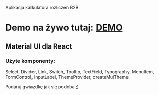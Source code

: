 Aplikacja kalkulatora rozliczeń B2B

# Demo na żywo tutaj: [DEMO](https://github.com/Ampex/b2b-calculator)

## Material UI dla React
### Użyte komponenty:

Select, Divider, Link, Switch, Tooltip, TextField, Typography, MenuItem, FormControl, InputLabel, ThemeProvider, createMuiTheme

Podaruj gwiazdkę jak się podoba ;)